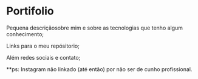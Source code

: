 # Portifolio
Pequena descriçãosobre mim e sobre as tecnologias que tenho algum conhecimento;

Links para o meu repósitorio;

Além redes sociais e contato;

**ps: Instagram não linkado (até então) por não ser de cunho profissional.
